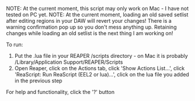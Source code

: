 NOTE: At the current moment, this script may only work on Mac - I have not tested on PC yet.
NOTE: At the current moment, loading an old saved setlist after editing regions in your DAW will revert your changes! 
There is a warning confirmation pop up so you don't mess anything up. Retaining changes while loading an old setlist is the next thing I am working on!

To run:
1. Put the .lua file in your REAPER /scripts directory - on Mac it is probably /Library/Application Support/REAPER/Scripts
2. Open Reaper, click on the Actions tab, click 'Show Actions List...', click 'ReaScript: Run ReaScript (EEL2 or lua)...', click on the lua file you added in the previous step

For help and functionality, click the '?' button 
